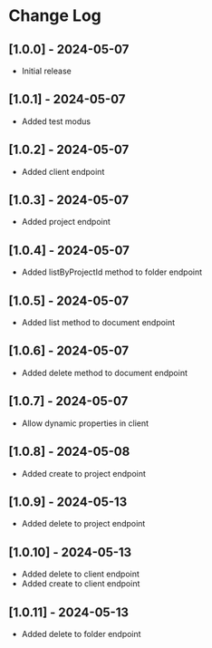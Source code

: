 # Change Log

## [1.0.0] - 2024-05-07

 - Initial release

## [1.0.1] - 2024-05-07

 - Added test modus

## [1.0.2] - 2024-05-07

 - Added client endpoint

## [1.0.3] - 2024-05-07

 - Added project endpoint

## [1.0.4] - 2024-05-07

 - Added listByProjectId method to folder endpoint

## [1.0.5] - 2024-05-07

 - Added list method to document endpoint

## [1.0.6] - 2024-05-07

 - Added delete method to document endpoint

## [1.0.7] - 2024-05-07

 - Allow dynamic properties in client

## [1.0.8] - 2024-05-08

 - Added create to project endpoint

## [1.0.9] - 2024-05-13

 - Added delete to project endpoint

## [1.0.10] - 2024-05-13

 - Added delete to client endpoint
 - Added create to client endpoint

## [1.0.11] - 2024-05-13

 - Added delete to folder endpoint
 